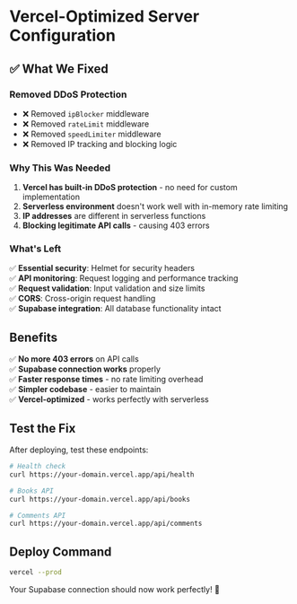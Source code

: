 # Vercel-Optimized Server Configuration

## ✅ **What We Fixed**

### **Removed DDoS Protection**

- ❌ Removed `ipBlocker` middleware
- ❌ Removed `rateLimit` middleware
- ❌ Removed `speedLimiter` middleware
- ❌ Removed IP tracking and blocking logic

### **Why This Was Needed**

1. **Vercel has built-in DDoS protection** - no need for custom implementation
2. **Serverless environment** doesn't work well with in-memory rate limiting
3. **IP addresses** are different in serverless functions
4. **Blocking legitimate API calls** - causing 403 errors

### **What's Left**

✅ **Essential security**: Helmet for security headers  
✅ **API monitoring**: Request logging and performance tracking  
✅ **Request validation**: Input validation and size limits  
✅ **CORS**: Cross-origin request handling  
✅ **Supabase integration**: All database functionality intact

## **Benefits**

✅ **No more 403 errors** on API calls  
✅ **Supabase connection works** properly  
✅ **Faster response times** - no rate limiting overhead  
✅ **Simpler codebase** - easier to maintain  
✅ **Vercel-optimized** - works perfectly with serverless

## **Test the Fix**

After deploying, test these endpoints:

```bash
# Health check
curl https://your-domain.vercel.app/api/health

# Books API
curl https://your-domain.vercel.app/api/books

# Comments API
curl https://your-domain.vercel.app/api/comments
```

## **Deploy Command**

```bash
vercel --prod
```

Your Supabase connection should now work perfectly! 🎉

